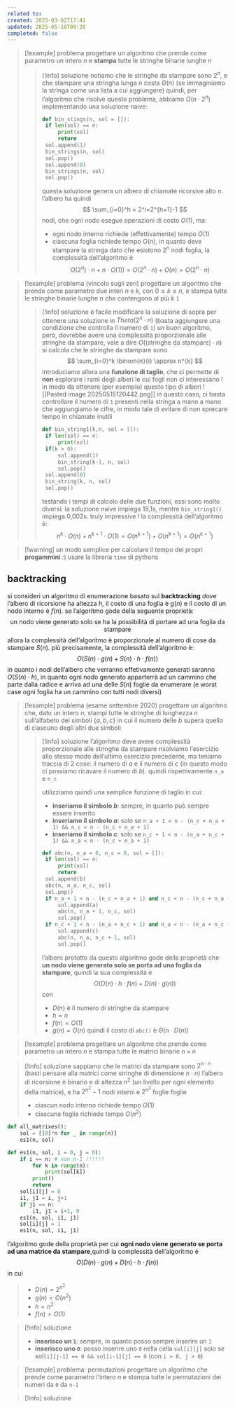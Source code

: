 ```yaml
---
related to: 
created: 2025-03-02T17:41
updated: 2025-05-18T09:20
completed: false
---
```

>[!example] problema
progettare un algoritmo che prende come parametro un intero $n$ e **stampa** tutte le stringhe binarie lunghe $n$
>>[!info] soluzione
>notiamo che le stringhe da stampare sono $2^n$, e che stampare una stringha lunga $n$ costa $\Theta(n)$ (se immaginiamo la stringa come una lista a cui aggiungere)
>quindi, per l’algoritmo che risolve questo problema, abbiamo $\Omega(n\cdot 2^n)$
>implementando una soluzione naive:
>>```python
>>def bin_stings(n, sol = []):
>>	if len(sol) == n:
>>		print(sol)
>>		return
>>	sol.append(1)
>>	bin_strings(n, sol)	
>>	sol.pop()
>>	sol.append(0)
>>	bin_strings(n, sol)
>>	sol.pop()
>>```
>>questa soluzione genera un albero di chiamate ricorsive alto $n$. l’albero ha quindi 
>>$$
>\sum_{i=0}^h = 2^i=2^{h+1}-1
>>$$
>nodi, che 
>ogni nodo esegue operazioni di costo $O(1)$, ma:
>>- ogni nodo interno richiede (effettivamente) tempo $O(1)$
>>- ciascuna foglia richiede tempo $O(n)$, in quanto deve stampare la stringa
>>dato che esistono $2^n$ nodi foglia, la complessità dell’algoritmo è 
>>$$
>>O(2^n) \cdot n + n \cdot O(1))= O(2^n\cdot n)+O(n)=O(2^n\cdot n)
>>$$

>[!example] problema (vincolo sugli zeri)
progettare un algoritmo che prende come parametro due interi $n$ e $k$, con $0\leq k\leq n$, e stampa tutte le stringhe binarie lunghe $n$ che contengono al più $k$ `1`
>>[!info] soluzione
>>è facile modificare la soluzione di sopra per ottenere una soluzione in $Theta(2^n \cdot n)$ (basta aggiungere una condizione che controlla il numero di `1`)
>un buon algoritmo, però, dovrebbe avere una complessità proporzionale alle stringhe da stampare, vale a dire $O(\text{(stringhe da stampare)}\cdot n)$
>si calcola che le stringhe da stampare sono 
>>$$
>\sum_{i=0}^k \binom{n}{i} \approx n^{k}
>>$$
>>introduciamo allora una **funzione di taglio**, che ci permette di **non** esplorare i rami degli alberi le cui fogli non ci interessano ! in modo da ottenere (per esempio) questo tipo di alberi
>>![[Pasted image 20250515120442.png]]
>>in questo caso, ci basta controllare il numero di `1` presenti nella stringa a mano a mano che aggiungiamo le cifre, in modo tale di evitare di non sprecare tempo in chiamate inutili
>>```python
>>def bin_string1(k,n, sol = []):
>>	if len(sol) == n:
>>		print(sol)
>>	if(k > 0):
>>		sol.append(1)
>>		bin_string(k-1, n, sol)
>>		sol.pop()
>>	sol.append(0)
>>	bin_string(k, n, sol)
>>	sol.pop()
>>```
>>testando i tempi di calcolo delle due funzioni, essi sono molto diversi: la soluzione naive impiega 18,1s, mentre `bin_string1()` impiega 0,002s. truly impressive !
>>la complessità dell’algoritmo è:
>>$$
>>n^{k} \cdot O(n) + n^{k+1}\cdot O(1) = O(n^{k+1}) + O(n^{k+1}) = O(n^{k+1})
>>$$

>[!warning] un modo semplice per calcolare il tempo dei propri **progammini** :)
usare la libreria `time` di pythons
## backtracking
si consideri un algoritmo di enumerazione basato sul **backtracking** dove l’albero di ricorsione ha altezza $h$, il costo di una foglia è $g(n)$ e il costo di un nodo interno è $f(n)$. se l’algoritmo gode della seguente proprietà:
$$
\text{un nodo viene generato solo se ha la possibilità di portare ad una foglia da stampare}
$$
allora la complessità dell’algoritmo è proporzionale al numero di cose da stampare $S(n)$. più precisamente, la complessità dell’algoritmo è:
$$
O(S(n)\cdot g(n) + S(n)\cdot h\cdot f(n))
$$
in quanto i nodi dell’albero che verranno effetivamente generati saranno $O(S(n)\cdot h)$, in quanto ogni nodo generato apparterrà ad un cammino che parte dalla radice e arriva ad una delle $S(n)$ foglie da enumerare (e worst case ogni foglia ha un cammino con tutti nodi diversi)
>[!example] problema (esame settembre 2020)
progettare un algoritmo che, dato un intero $n$, stampi tutte le stringhe di lunghezza $n$ sull’alfabeto dei simboli $\{a,b,c\}$ in cui il numero delle $b$ supera quello di ciascuno degli altri due simboli
>>[!info] soluzione
>l’algoritmo deve avere complessità proporzionale alle stringhe da stampare
>risolviamo l’esercizio allo stesso modo dell’ultimo esercizio precedente, ma teniamo traccia di 2 cose: il numero di $a$ e il numero di $c$ (in questo modo ci possiamo ricavare il numero di $b$). quindi rispettivamente `n_a` e `n_c`
>>
>>utilizziamo quindi una semplice funzione di taglio in cui:
>>- **inseriamo il simbolo $b$**: sempre, in quanto può sempre essere inserito
>>- **inseriamo il simbolo $a$**: solo se `n_a + 1 < n - (n_c + n_a + 1) && n_c < n - (n_c + n_a + 1)` 
>>- **inseriamo il simbolo $c$**:  solo se `n_c + 1 < n - (n_a + n_c + 1) && n_a < n - (n_c + n_a + 1)`
>>```python
>>def abc(n, n_a = 0, n_c = 0, sol = []):
>>	if len(sol) == n:
>>		print(sol)
>>		return
>>	sol.append(b)
>>	abc(n, n_a, n_c, sol)
>>	sol.pop()
>>	if n_a + 1 < n - (n_c + n_a + 1) and n_c < n - (n_c + n_a + 1):
>>		sol.append(a)
>>		abc(n, n_a + 1, n_c, sol)
>>		sol.pop()
>>	if n_c + 1 < n - (n_a + n_c + 1) and n_a < n - (n_a + n_c + 1):
>>		sol.append(c)
>>		abc(n, n_a, n_c + 1, sol)
>>		sol.pop()
>>```
>>l’albero prototto da questo algoritmo gode della proprietà che **un nodo viene generato solo se porta ad una foglia da stampare**, quindi la sua complessità è 
>>$$
O(D(n)\cdot h\cdot f(n) + D(n) \cdot g(n))
>>$$
>con
>>- $D(n)$ è il numero di stringhe da stampare
>>- $h = n$
>>- $f(n) = O(1)$
>>- $g(n) = O(n)$
>>quindi il costo di `abc()`  è $\Theta (n\cdot D(n))$


>[!example] problema
progettare un algoritmo che prende come parametro un intero $n$ e stampa tutte le matrici binarie $n \times n$

>[!info] soluzione
sappiamo che le matrici da stampare sono $2^{n \cdot n}$ (basti pensare alla matrici come stringhe di dimensione $n \cdot n$)
>l’albero di ricorsione è binario e di altezza $n^2$ (un livello per ogni elemento della matrice), e ha $2^{n^2}-1$ nodi interni e $2^{n^2}$ foglie foglie
> - ciascun nodo interno richiede tempo $O(1)$
> - ciascuna foglia richiede tempo $O(n^2)$
```python
def all_matrixes():
	sol = [[0]*n for _ in range(n)]
	es1(n, sol)

def es1(n, sol, i = 0, j = 0):
	if i == n: # non n-1 !!!!!!
		for k in range(n):
			print(sol[k])
		print()
		return
	sol[i][j] = 0
	i1, j1 = i, j+1
	if j1 == n:
		i1, j1 = i+1, 0
	es1(n, sol, i1, j1)
	sol[i][j] = 1
	es1(n, sol, i1, j1)
```

l’algoritmo gode della proprietà per cui **ogni nodo viene generato se porta ad una matrice da stampare**,quindi la complessità dell’algoritmo è
$$
O(D(n)\cdot g(n)+ D(n)\cdot h\cdot f(n))
$$
in cui 
> - $D(n) = 2^{n^2}$
> - $g(n)= O(n^2)$
> - $h = n^2$
> - $f(n) = O(1)$

>[!info] soluzione
>- **inserisco un `1`**: sempre, in quanto posso sempre inserire un `1`
>- **inserisco uno `0`**: posso inserire uno `0` nella cella `sol[i][j]` solo se sol`[i][j-1] == 0 && sol[i-1][j] == 0` (con `i > 0, j > 0`)

>[!example] problema: permutazioni
progettare un algoritmo che prende come parametro l’intero $n$ e stampa tutte le permutazioni dei numeri da `0` da `n-1`


>[!info] soluzione
